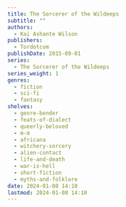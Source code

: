 ```yaml
---
title: The Sorcerer of the Wildeeps
subtitle: ""
authors:
  - Kai Ashante Wilson
publishers:
  - Tordotcom
publishDate: 2015-09-01
series:
  - The Sorcerer of the Wildeeps
series_weight: 1
genres:
  - fiction
  - sci-fi
  - fantasy
shelves:
  - genre-bender
  - feats-of-dialect
  - queerly-beloved
  - m-m
  - africana
  - witchery-sorcery
  - alien-contact
  - life-and-death
  - war-is-hell
  - short-fiction
  - myths-and-folklore
date: 2024-01-08 14:10
lastmod: 2024-01-08 14:10
---
```

